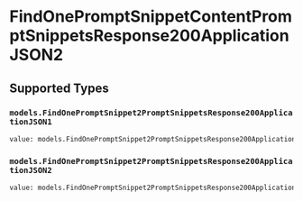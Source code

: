# FindOnePromptSnippetContentPromptSnippetsResponse200ApplicationJSON2


## Supported Types

### `models.FindOnePromptSnippet2PromptSnippetsResponse200ApplicationJSON1`

```python
value: models.FindOnePromptSnippet2PromptSnippetsResponse200ApplicationJSON1 = /* values here */
```

### `models.FindOnePromptSnippet2PromptSnippetsResponse200ApplicationJSON2`

```python
value: models.FindOnePromptSnippet2PromptSnippetsResponse200ApplicationJSON2 = /* values here */
```

